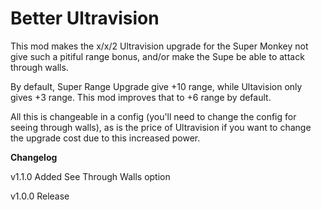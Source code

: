 # Better Ultravision

This mod makes the x/x/2 Ultravision upgrade for the Super Monkey not give such a pitiful range bonus, and/or make the Supe be able to attack through walls.

By default, Super Range Upgrade give +10 range, while Ultavision only gives +3 range. This mod improves that to +6 range by default.

All this is changeable in a config (you'll need to change the config for seeing through walls), as is the price of Ultravision if you want to change the upgrade cost due to this increased power.

**Changelog**

v1.1.0 Added See Through Walls option

v1.0.0 Release